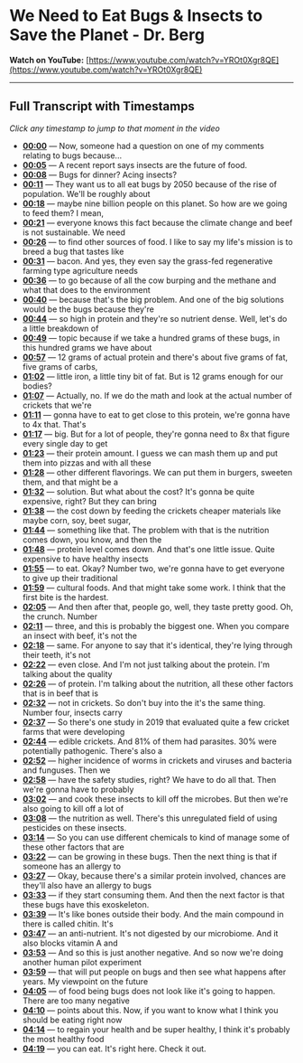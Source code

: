 # We Need to Eat Bugs & Insects to Save the Planet - Dr. Berg

**Watch on YouTube:** [https://www.youtube.com/watch?v=YROt0Xgr8QE](https://www.youtube.com/watch?v=YROt0Xgr8QE)

---

## Full Transcript with Timestamps

*Click any timestamp to jump to that moment in the video*

- **[00:00](https://www.youtube.com/watch?v=YROt0Xgr8QE&t=0s)** — Now, someone had a question on one of my comments relating to bugs because...
- **[00:05](https://www.youtube.com/watch?v=YROt0Xgr8QE&t=5s)** — A recent report says insects are the future of food.
- **[00:08](https://www.youtube.com/watch?v=YROt0Xgr8QE&t=8s)** — Bugs for dinner? Acing insects?
- **[00:11](https://www.youtube.com/watch?v=YROt0Xgr8QE&t=11s)** — They want us to all eat bugs by 2050 because of the rise of population. We'll be roughly about
- **[00:18](https://www.youtube.com/watch?v=YROt0Xgr8QE&t=18s)** — maybe nine billion people on this planet. So how are we going to feed them? I mean,
- **[00:21](https://www.youtube.com/watch?v=YROt0Xgr8QE&t=21s)** — everyone knows this fact because the climate change and beef is not sustainable. We need
- **[00:26](https://www.youtube.com/watch?v=YROt0Xgr8QE&t=26s)** — to find other sources of food. I like to say my life's mission is to breed a bug that tastes like
- **[00:31](https://www.youtube.com/watch?v=YROt0Xgr8QE&t=31s)** — bacon. And yes, they even say the grass-fed regenerative farming type agriculture needs
- **[00:36](https://www.youtube.com/watch?v=YROt0Xgr8QE&t=36s)** — to go because of all the cow burping and the methane and what that does to the environment
- **[00:40](https://www.youtube.com/watch?v=YROt0Xgr8QE&t=40s)** — because that's the big problem. And one of the big solutions would be the bugs because they're
- **[00:44](https://www.youtube.com/watch?v=YROt0Xgr8QE&t=44s)** — so high in protein and they're so nutrient dense. Well, let's do a little breakdown of
- **[00:49](https://www.youtube.com/watch?v=YROt0Xgr8QE&t=49s)** — topic because if we take a hundred grams of these bugs, in this hundred grams we have about
- **[00:57](https://www.youtube.com/watch?v=YROt0Xgr8QE&t=57s)** — 12 grams of actual protein and there's about five grams of fat, five grams of carbs,
- **[01:02](https://www.youtube.com/watch?v=YROt0Xgr8QE&t=62s)** — little iron, a little tiny bit of fat. But is 12 grams enough for our bodies?
- **[01:07](https://www.youtube.com/watch?v=YROt0Xgr8QE&t=67s)** — Actually, no. If we do the math and look at the actual number of crickets that we're
- **[01:11](https://www.youtube.com/watch?v=YROt0Xgr8QE&t=71s)** — gonna have to eat to get close to this protein, we're gonna have to 4x that. That's
- **[01:17](https://www.youtube.com/watch?v=YROt0Xgr8QE&t=77s)** — big. But for a lot of people, they're gonna need to 8x that figure every single day to get
- **[01:23](https://www.youtube.com/watch?v=YROt0Xgr8QE&t=83s)** — their protein amount. I guess we can mash them up and put them into pizzas and with all these
- **[01:28](https://www.youtube.com/watch?v=YROt0Xgr8QE&t=88s)** — other different flavorings. We can put them in burgers, sweeten them, and that might be a
- **[01:32](https://www.youtube.com/watch?v=YROt0Xgr8QE&t=92s)** — solution. But what about the cost? It's gonna be quite expensive, right? But they can bring
- **[01:38](https://www.youtube.com/watch?v=YROt0Xgr8QE&t=98s)** — the cost down by feeding the crickets cheaper materials like maybe corn, soy, beet sugar,
- **[01:44](https://www.youtube.com/watch?v=YROt0Xgr8QE&t=104s)** — something like that. The problem with that is the nutrition comes down, you know, and then the
- **[01:48](https://www.youtube.com/watch?v=YROt0Xgr8QE&t=108s)** — protein level comes down. And that's one little issue. Quite expensive to have healthy insects
- **[01:55](https://www.youtube.com/watch?v=YROt0Xgr8QE&t=115s)** — to eat. Okay? Number two, we're gonna have to get everyone to give up their traditional
- **[01:59](https://www.youtube.com/watch?v=YROt0Xgr8QE&t=119s)** — cultural foods. And that might take some work. I think that the first bite is the hardest.
- **[02:05](https://www.youtube.com/watch?v=YROt0Xgr8QE&t=125s)** — And then after that, people go, well, they taste pretty good. Oh, the crunch. Number
- **[02:11](https://www.youtube.com/watch?v=YROt0Xgr8QE&t=131s)** — three, and this is probably the biggest one. When you compare an insect with beef, it's not the
- **[02:18](https://www.youtube.com/watch?v=YROt0Xgr8QE&t=138s)** — same. For anyone to say that it's identical, they're lying through their teeth, it's not
- **[02:22](https://www.youtube.com/watch?v=YROt0Xgr8QE&t=142s)** — even close. And I'm not just talking about the protein. I'm talking about the quality
- **[02:26](https://www.youtube.com/watch?v=YROt0Xgr8QE&t=146s)** — of protein. I'm talking about the nutrition, all these other factors that is in beef that is
- **[02:32](https://www.youtube.com/watch?v=YROt0Xgr8QE&t=152s)** — not in crickets. So don't buy into the it's the same thing. Number four, insects carry
- **[02:37](https://www.youtube.com/watch?v=YROt0Xgr8QE&t=157s)** — So there's one study in 2019 that evaluated quite a few cricket farms that were developing
- **[02:44](https://www.youtube.com/watch?v=YROt0Xgr8QE&t=164s)** — edible crickets. And 81% of them had parasites. 30% were potentially pathogenic. There's also a
- **[02:52](https://www.youtube.com/watch?v=YROt0Xgr8QE&t=172s)** — higher incidence of worms in crickets and viruses and bacteria and funguses. Then we
- **[02:58](https://www.youtube.com/watch?v=YROt0Xgr8QE&t=178s)** — have the safety studies, right? We have to do all that. Then we're gonna have to probably
- **[03:02](https://www.youtube.com/watch?v=YROt0Xgr8QE&t=182s)** — and cook these insects to kill off the microbes. But then we're also going to kill off a lot of
- **[03:08](https://www.youtube.com/watch?v=YROt0Xgr8QE&t=188s)** — the nutrition as well. There's this unregulated field of using pesticides on these insects.
- **[03:14](https://www.youtube.com/watch?v=YROt0Xgr8QE&t=194s)** — So you can use different chemicals to kind of manage some of these other factors that are
- **[03:22](https://www.youtube.com/watch?v=YROt0Xgr8QE&t=202s)** — can be growing in these bugs. Then the next thing is that if someone has an allergy to
- **[03:27](https://www.youtube.com/watch?v=YROt0Xgr8QE&t=207s)** — Okay, because there's a similar protein involved, chances are they'll also have an allergy to bugs
- **[03:33](https://www.youtube.com/watch?v=YROt0Xgr8QE&t=213s)** — if they start consuming them. And then the next factor is that these bugs have this exoskeleton.
- **[03:39](https://www.youtube.com/watch?v=YROt0Xgr8QE&t=219s)** — It's like bones outside their body. And the main compound in there is called chitin. It's
- **[03:47](https://www.youtube.com/watch?v=YROt0Xgr8QE&t=227s)** — an anti-nutrient. It's not digested by our microbiome. And it also blocks vitamin A and
- **[03:53](https://www.youtube.com/watch?v=YROt0Xgr8QE&t=233s)** — And so this is just another negative. And so now we're doing another human pilot experiment
- **[03:59](https://www.youtube.com/watch?v=YROt0Xgr8QE&t=239s)** — that will put people on bugs and then see what happens after years. My viewpoint on the future
- **[04:05](https://www.youtube.com/watch?v=YROt0Xgr8QE&t=245s)** — of food being bugs does not look like it's going to happen. There are too many negative
- **[04:10](https://www.youtube.com/watch?v=YROt0Xgr8QE&t=250s)** — points about this. Now, if you want to know what I think you should be eating right now
- **[04:14](https://www.youtube.com/watch?v=YROt0Xgr8QE&t=254s)** — to regain your health and be super healthy, I think it's probably the most healthy food
- **[04:19](https://www.youtube.com/watch?v=YROt0Xgr8QE&t=259s)** — you can eat. It's right here. Check it out.
